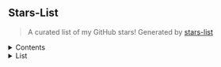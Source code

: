 ## Stars-List
> A curated list of my GitHub stars! Generated by [stars-list](https://github.com/anlzou/stars-list)

<details><summary>Contents</summary>

- [C++](##C++)
- [CSS](##CSS)
- [HTML](##HTML)
- [Java](##Java)
- [JavaScript](##JavaScript)
- [Makefile](##Makefile)
- [Python](##Python)
- [Shell](##Shell)
- [TypeScript](##TypeScript)
- [Vue](##Vue)
</details>

<details><summary>List</summary>

## C++
- [taichi-dev/taichi](https://github.com/taichi-dev/taichi) - Productive & portable programming language for high-performance, sparse & differentiable computing
## CSS
- [jdan/98.css](https://github.com/jdan/98.css) - A design system for building faithful recreations of old UIs
## HTML
- [chokcoco/magicCss](https://github.com/chokcoco/magicCss) - CSS3奇思妙想，单标签实现各类图形
- [bennettfeely/bennett](https://github.com/bennettfeely/bennett) - My websites
## Java
- [CyC2018/CS-Notes](https://github.com/CyC2018/CS-Notes) - 

- [doocs/advanced-java](https://github.com/doocs/advanced-java) -  技术面试必备基础知识、Leetcode、计算机操作系统、计算机网络、系统设计、Java、Python、C++
- [kon9chunkit/GitHub-Chinese-Top-Charts](https://github.com/kon9chunkit/GitHub-Chinese-Top-Charts) - 

- [halo-dev/halo](https://github.com/halo-dev/halo) -  互联网 Java 工程师进阶知识完全扫盲：涵盖高并发、分布式、高可用、微服务、海量数据处理等领域知识，后端同学必看，前端同学也可学习
- [Antabot/White-Jotter](https://github.com/Antabot/White-Jotter) - 

- [enilu/web-flash](https://github.com/enilu/web-flash) -  GitHub中文排行榜，帮助你发现高分优秀中文项目、更高效地吸收国人的优秀经验成果；榜单每周更新一次，敬请关注！
- [ProceduralZC/pointZSXY](https://github.com/ProceduralZC/pointZSXY) - 

## JavaScript
- [apache/incubator-echarts](https://github.com/apache/incubator-echarts) - A powerful, interactive charting and visualization library for browser
- [transloadit/uppy](https://github.com/transloadit/uppy) - The next open source file uploader for web browsers 
- [sampotts/plyr](https://github.com/sampotts/plyr) - 

- [fingerprintjs/fingerprintjs2](https://github.com/fingerprintjs/fingerprintjs2) - A simple HTML5, YouTube and Vimeo player
- [jupyterlab/jupyterlab](https://github.com/jupyterlab/jupyterlab) - Modern & flexible browser fingerprinting library
- [cmiscm/leonsans](https://github.com/cmiscm/leonsans) - JupyterLab computational environment.
- [metafizzy/zdog](https://github.com/metafizzy/zdog) - Leon Sans is a geometric sans-serif typeface made with code in 2019 by Jongmin Kim.
- [ElemeFE/v-charts](https://github.com/ElemeFE/v-charts) - Flat, round, designer-friendly pseudo-3D engine for canvas & SVG
- [timqian/chinese-independent-blogs](https://github.com/timqian/chinese-independent-blogs) - 基于 Vue2.0 和 ECharts 封装的图表组件
- [plotly/falcon](https://github.com/plotly/falcon) - 

- [mengshukeji/Luckysheet](https://github.com/mengshukeji/Luckysheet) - 中文独立博客列表
- [OBKoro1/koro1FileHeader](https://github.com/OBKoro1/koro1FileHeader) - Free, open-source SQL client for Windows and Mac 
- [coreui/coreui-icons](https://github.com/coreui/coreui-icons) - 

- [pchen66/panolens.js](https://github.com/pchen66/panolens.js) - Luckysheet is an online spreadsheet like excel that is powerful, simple to configure, and completely open source.
- [mayeaux/videodownloader](https://github.com/mayeaux/videodownloader) - 在vscode中用于生成文件头部注释和函数注释的插件，经过多版迭代后，插件：支持所有主流语言,功能强大，灵活方便，文档齐全，食用简单！觉得插件不错的话，点击右上角给个Star
- [ColinEspinas/darken](https://github.com/ColinEspinas/darken) - 呀~
- [Mongkii/RMind](https://github.com/Mongkii/RMind) - CoreUI Free Icons - Premium designed free icon set with marks in SVG, Webfont and raster formats
- [vortesnail/qier-player](https://github.com/vortesnail/qier-player) - Javascript panorama viewer based on Three.js
## Makefile
- [jobbole/awesome-python-cn](https://github.com/jobbole/awesome-python-cn) - Python资源大全中文版，包括：Web框架、网络爬虫、模板引擎、数据库、数据可视化、图片处理等，由伯乐在线持续更新。
## Python
- [521xueweihan/HelloGitHub](https://github.com/521xueweihan/HelloGitHub) - 

- [pyecharts/pyecharts](https://github.com/pyecharts/pyecharts) -  Find pearls on open-source seashore 分享 GitHub 上有趣、入门级的开源项目
- [wistbean/learn_python3_spider](https://github.com/wistbean/learn_python3_spider) - 

- [tebelorg/RPA-Python](https://github.com/tebelorg/RPA-Python) -  Python Echarts Plotting Library
- [maguowei/starred](https://github.com/maguowei/starred) - python爬虫教程系列、从0到1学习python爬虫，包括浏览器抓包，手机APP抓包，如 fiddler、mitmproxy，各种爬虫涉及的模块的使用，如：requests、beautifulSoup、selenium、appium、scrapy等，以及IP代理，验证码识别，Mysql，MongoDB数据库的python使用，多线程多进程爬虫的使用，css 爬虫加密逆向破解，JS爬虫逆向，…
- [JustDoPython/python-examples](https://github.com/JustDoPython/python-examples) - Python package for RPA (robotic process automation)
## Shell
- [nvm-sh/nvm](https://github.com/nvm-sh/nvm) - Node Version Manager - POSIX-compliant bash script to manage multiple active node.js versions
## TypeScript
- [cdr/code-server](https://github.com/cdr/code-server) - VS Code in the browser
- [excalidraw/excalidraw](https://github.com/excalidraw/excalidraw) - Virtual whiteboard for sketching hand-drawn like diagrams
- [cyrildiagne/ar-cutpaste](https://github.com/cyrildiagne/ar-cutpaste) - Cut and paste your surroundings using AR
- [CopyTranslator/CopyTranslator](https://github.com/CopyTranslator/CopyTranslator) - Foreign language reading and translation assistant based on copy and translate.
- [vortesnail/qier-progress](https://github.com/vortesnail/qier-progress) - 

## Vue
- [chuzhixin/vue-admin-beautiful](https://github.com/chuzhixin/vue-admin-beautiful) - 

- [Haixiang6123/overwatch-ui](https://github.com/Haixiang6123/overwatch-ui) - vue-admin-beautiful是一款基于vue+element-ui的绝佳的中后台前端开发管理框架（基于vue/cli 4 最新版，同时支持电脑，手机，平板）,他同时是拥有100+页面的大型vue前端单页应用,长期更新维护,感谢您的star,我一直在努力 Vue admin beautiful is an excellent front-end development framew…
</details>